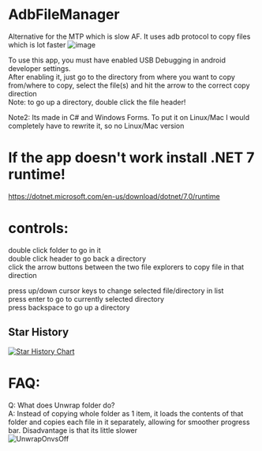 # AdbFileManager
Alternative for the MTP which is slow AF. It uses adb protocol to copy files which is lot faster
![image](https://github.com/T0biasCZe/AdbFileManager/assets/44525446/2a8f39f7-c377-4c90-b094-fb9e4d3808b1)

To use this app, you must have enabled USB Debugging in android developer settings.     
After enabling it, just go to the directory from where you want to copy from/where to copy, select the file(s) and hit the arrow to the correct copy direction       
Note: to go up a directory, double click the file header!

Note2: Its made in C# and Windows Forms. To put it on Linux/Mac I would completely have to rewrite it, so no Linux/Mac version

# If the app doesn't work install .NET 7 runtime!
 https://dotnet.microsoft.com/en-us/download/dotnet/7.0/runtime

# controls:    
 double click folder to go in it    
 double click header to go back a directory    
 click the arrow buttons between the two file explorers to copy file in that direction    
 
 press up/down cursor keys to change selected file/directory in list    
 press enter to go to currently selected directory    
 press backspace to go up a directory

## Star History

[![Star History Chart](https://api.star-history.com/svg?repos=T0biasCZe/AdbFileManager&type=Date)](https://star-history.com/#T0biasCZe/AdbFileManager&Date)

# FAQ:    
Q: What does Unwrap folder do?     
A: Instead of copying whole folder as 1 item, it loads the contents of that folder and copies each file in it separately, allowing for smoother progress bar. Disadvantage is that its little slower     
![UnwrapOnvsOff](https://github.com/user-attachments/assets/84847882-8283-4219-848b-e504edacc7df)
